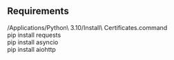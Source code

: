 ## Requirements

/Applications/Python\ 3.10/Install\ Certificates.command   
pip install requests     
pip install asyncio   
pip install aiohttp     

